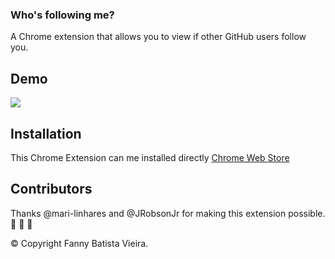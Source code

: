 ### Who's following me?  

A Chrome extension that allows you to view if other GitHub users follow you. 

## Demo

![](https://i.imgur.com/vAvUucr.jpg) 

## Installation

This Chrome Extension can me installed directly [Chrome Web Store](https://chrome.google.com/webstore/detail/whosfollowingme/jnjdmaggkbjjbdghcpnlodobipcjaadk)

## Contributors
Thanks @mari-linhares and @JRobsonJr for making this extension possible. :green_heart: :green_heart: :hammer:

 
:copyright: Copyright Fanny Batista Vieira.


